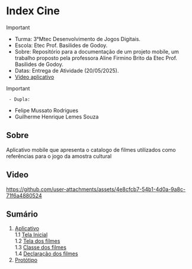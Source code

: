# Index Cine
>[!Important]
>- Turma: 3°Mtec Desenvolvimento de Jogos Digitais.
>- Escola: Etec Prof. Basilides de Godoy.
>- Sobre: Repositório para a documentação de um projeto mobile, um trabalho proposto pela professora Aline Firmino Brito da Etec Prof. Basilides de Godoy.
>- Datas: Entrega de Atividade (20/05/2025).
>- [Vídeo aplicativo](https://drive.google.com/file/d/1YdsodoHE8gkcUcqHiDVeUD-e9jJ8QNOI/view?usp=sharing)

>[!Important]
 > ` - Dupla:`
>- Felipe Mussato Rodrigues
>- Guilherme Henrique Lemes Souza


## Sobre

Aplicativo mobile que apresenta o catalogo de filmes utilizados como referências para o jogo da amostra cultural 



## Video



https://github.com/user-attachments/assets/4e8cfcb7-54b1-4d0a-9a8c-71f6a4880524



## Sumário

1. [Aplicativo](https://github.com/lipeoo/MobileFilme/wiki/Aplicativo)<br>
1.1 [Tela Inicial](https://github.com/lipeoo/MobileFilme/wiki/Aplicativo#tela-inicial)<br>
1.2 [Tela dos filmes](https://github.com/lipeoo/MobileFilme/wiki/Aplicativo#tela-dos-filmes)<br>
1.3 [Classe dos filmes](https://github.com/lipeoo/MobileFilme/wiki/Aplicativo#classe-dos-filmes)<br>
1.4 [Declaração dos filmes](https://github.com/lipeoo/MobileFilme/wiki/Aplicativo#declaração-dos-filmes)<br>
2. [Protótipo](https://github.com/lipeoo/MobileFilme/wiki/Protótipo)<br>
